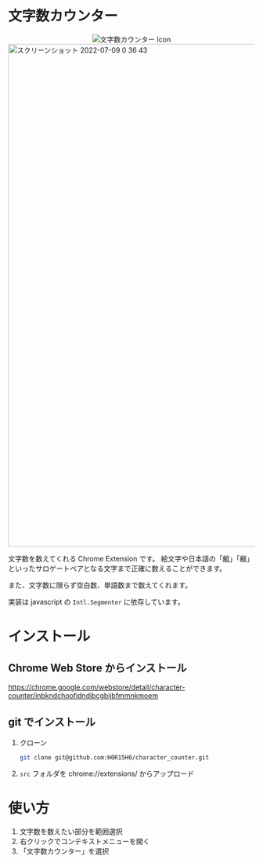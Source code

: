 # 文字数カウンター
<div align="center">
<img src="https://user-images.githubusercontent.com/51479912/177196562-f7e84dbb-adf8-4ce4-a248-8747ab706054.png" alt="文字数カウンター Icon" style="justify-content: center;">
</div>

<img width="1024" alt="スクリーンショット 2022-07-09 0 36 43" src="https://user-images.githubusercontent.com/51479912/178274042-261e967b-a7b1-434c-8c2c-79eb27a77bc1.png">

文字数を数えてくれる Chrome Extension です。
絵文字や日本語の「𪗱」「𪘚」といったサロゲートペアとなる文字まで正確に数えることができます。

また、文字数に限らず空白数、単語数まで数えてくれます。

実装は javascript の `Intl.Segmenter` に依存しています。

# インストール

## Chrome Web Store からインストール
https://chrome.google.com/webstore/detail/character-counter/inbkndchoofidndibcgbijbfmmnkmoem

## git でインストール

1. クローン
   ```bash
   git clone git@github.com:H0R15H0/character_counter.git
   ```
2. `src` フォルダを chrome://extensions/ からアップロード


# 使い方

1. 文字数を数えたい部分を範囲選択
2. 右クリックでコンテキストメニューを開く
3. 「文字数カウンター」を選択
